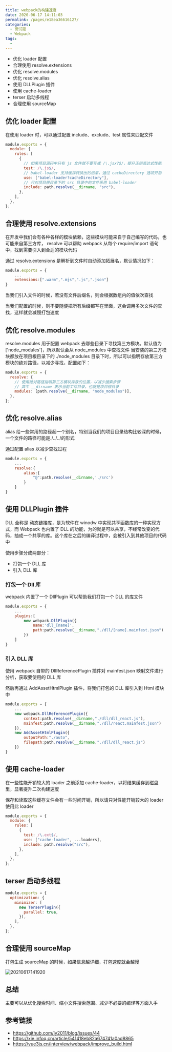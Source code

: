 ```yaml
---
title: webpack的构建速度
date: 2020-06-17 14:11:03
permalink: /pages/e18ea36616127/
categories:
  - 面试题
  - Webpack
tags:
  -
---
```


- 优化 loader 配置
- 合理使用 resolve.extensions
- 优化 resolve.modules
- 优化 resolve.alias
- 使用 DLLPlugin 插件
- 使用 cache-loader
- terser 启动多线程
- 合理使用 sourceMap

<!-- more -->

## 优化 loader 配置

在使用 loader 时，可以通过配置 include、exclude、test 属性来匹配文件

```js
module.exports = {
  module: {
    rules: [
      {
        // 如果项目源码中只有 js 文件就不要写成 /\.jsx?$/，提升正则表达式性能
        test: /\.js$/,
        // babel-loader 支持缓存转换出的结果，通过 cacheDirectory 选项开启
        use: ["babel-loader?cacheDirectory"],
        // 只对项目根目录下的 src 目录中的文件采用 babel-loader
        include: path.resolve(__dirname, "src"),
      },
    ],
  },
};
```

## 合理使用 resolve.extensions

在开发中我们会有各种各样的模块依赖，这些模块可能来自于自己编写的代码，也可能来自第三方库， resolve 可以帮助 webpack 从每个 require/import 语句中，找到需要引入到合适的模块代码

通过 resolve.extensions 是解析到文件时自动添加拓展名，默认情况如下：

```js
module.exports = {
    ...
    extensions:[".warm",".mjs",".js",".json"]
}
```

当我们引入文件的时候，若没有文件后缀名，则会根据数组内的值依次查找

当我们配置的时候，则不要随便把所有后缀都写在里面，这会调用多次文件的查找，这样就会减慢打包速度

## 优化 resolve.modules

resolve.modules 用于配置 webpack 去哪些目录下寻找第三方模块。默认值为['node_modules']，所以默认会从 node_modules 中查找文件 当安装的第三方模块都放在项目根目录下的 ./node_modules 目录下时，所以可以指明存放第三方模块的绝对路径，以减少寻找，配置如下：

```js
module.exports = {
  resolve: {
    // 使用绝对路径指明第三方模块存放的位置，以减少搜索步骤
    // 其中 __dirname 表示当前工作目录，也就是项目根目录
    modules: [path.resolve(__dirname, "node_modules")],
  },
};
```

## 优化 resolve.alias

alias 给一些常用的路径起一个别名，特别当我们的项目目录结构比较深的时候，一个文件的路径可能是./../../的形式

通过配置 alias 以减少查找过程

```js
module.exports = {
    ...
    resolve:{
        alias:{
            "@":path.resolve(__dirname,'./src')
        }
    }
}
```

## 使用 DLLPlugin 插件

DLL 全称是 动态链接库，是为软件在 winodw 中实现共享函数库的一种实现方式，而 Webpack 也内置了 DLL 的功能，为的就是可以共享，不经常改变的代码，抽成一个共享的库。这个库在之后的编译过程中，会被引入到其他项目的代码中

使用步骤分成两部分：

- 打包一个 DLL 库
- 引入 DLL 库

### 打包一个 Dll 库

webpack 内置了一个 DllPlugin 可以帮助我们打包一个 DLL 的库文件

```js
module.exports = {
    ...
    plugins:[
        new webpack.DllPlugin({
            name:'dll_[name]',
            path:path.resolve(__dirname,"./dll/[name].mainfest.json")
        })
    ]
}
```

### 引入 DLL 库

使用 webpack 自带的 DllReferencePlugin 插件对 mainfest.json 映射文件进行分析，获取要使用的 DLL 库

然后再通过 AddAssetHtmlPlugin 插件，将我们打包的 DLL 库引入到 Html 模块中

```js
module.exports = {
    ...
    new webpack.DllReferencePlugin({
        context:path.resolve(__dirname,"./dll/dll_react.js"),
        mainfest:path.resolve(__dirname,"./dll/react.mainfest.json")
    }),
    new AddAssetHtmlPlugin({
        outputPath:"./auto",
        filepath:path.resolve(__dirname,"./dll/dll_react.js")
    })
}
```

## 使用 cache-loader

在一些性能开销较大的 loader 之前添加 cache-loader，以将结果缓存到磁盘里，显著提升二次构建速度

保存和读取这些缓存文件会有一些时间开销，所以请只对性能开销较大的 loader 使用此 loader

```js
module.exports = {
  module: {
    rules: [
      {
        test: /\.ext$/,
        use: ["cache-loader", ...loaders],
        include: path.resolve("src"),
      },
    ],
  },
};
```

## terser 启动多线程

```js
module.exports = {
  optimization: {
    minimizer: [
      new TerserPlugin({
        parallel: true,
      }),
    ],
  },
};
```

## 合理使用 sourceMap

打包生成 sourceMap 的时候，如果信息越详细，打包速度就会越慢

![20210617141920](https://gcore.jsdelivr.net/gh/wu529778790/image/blog/20210617141920.png)

## 总结

主要可以从优化搜索时间、缩小文件搜索范围、减少不必要的编译等方面入手

## 参考链接

- <https://github.com/ly2011/blog/issues/44>
- <https://xie.infoq.cn/article/541418eb82a674741a0ad8865>
- <https://vue3js.cn/interview/webpack/improve_build.html>
